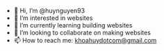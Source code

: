 - 👋 Hi, I’m @huynguyen93
- 👀 I’m interested in websites
- 🌱 I’m currently learning building websites
- 💞️ I’m looking to collaborate on making websites
- 📫 How to reach me: khoahuydotcom@gmail.com

<!---
huynguyen93/huynguyen93 is a ✨ special ✨ repository because its `README.md` (this file) appears on your GitHub profile.
You can click the Preview link to take a look at your changes.
--->

